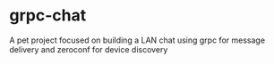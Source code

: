# grpc-chat
A pet project focused on building a LAN chat using grpc for message delivery and zeroconf for device discovery
